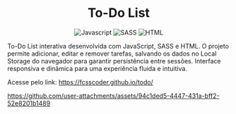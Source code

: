 <h1 align="center">To-Do List</h1>

<p align="center">
    <img src="https://img.shields.io/badge/JavaScript-F7DF1E?style=for-the-badge&logo=javascript&logoColor=black" alt="Javascript">
    <img src="https://img.shields.io/badge/Sass-CC6699?style=for-the-badge&logo=sass&logoColor=white" alt="SASS">
    <img src="https://img.shields.io/badge/HTML5-E34F26?style=for-the-badge&logo=html5&logoColor=white" alt="HTML">
</p>

<p>
  To-Do List interativa desenvolvida com JavaScript, SASS e HTML.  
  O projeto permite adicionar, editar e remover tarefas,  
  salvando os dados no Local Storage do navegador para garantir persistência entre sessões.  
  Interface responsiva e dinâmica para uma experiência fluida e intuitiva.
</p>

Acesse pelo link: https://fcsscoder.github.io/todo/

https://github.com/user-attachments/assets/94c1ded5-4447-431a-bff2-52e8201b1489
